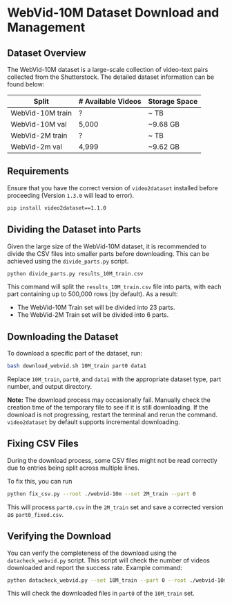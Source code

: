 
# WebVid-10M Dataset Download and Management

## Dataset Overview

The WebVid-10M dataset is a large-scale collection of 
video-text pairs collected from the Shutterstock. 
The detailed dataset information can be found below:

  | Split            | # Available Videos | Storage Space |
  |------------------|--------------------|---------------|
  | WebVid-10M train | ?                  | ~ TB          |
  | WebVid-10M val   | 5,000              | ~9.68 GB      |
  | WebVid-2M train  | ?                  | ~ TB          |
  | WebVid-2m val    | 4,999              | ~9.62 GB      |


## Requirements

Ensure that you have the correct version of `video2dataset` installed before proceeding 
(Version `1.3.0` will lead to error).
```bash
pip install video2dataset==1.1.0
```

## Dividing the Dataset into Parts

Given the large size of the WebVid-10M dataset, 
it is recommended to divide the CSV files into smaller parts before downloading. This can be achieved using the `divide_parts.py` script.

```bash
python divide_parts.py results_10M_train.csv
```

This command will split the `results_10M_train.csv` file into parts, 
with each part containing up to 500,000 rows (by default). As a result:

- The WebVid-10M Train set will be divided into 23 parts.
- The WebVid-2M Train set will be divided into 6 parts.

## Downloading the Dataset

To download a specific part of the dataset, run:

```bash
bash download_webvid.sh 10M_train part0 data1
```

Replace `10M_train`, `part0`, and `data1` with the appropriate dataset type, part number, and output directory.

**Note:** The download process may occasionally fail. 
Manually check the creation time of the temporary file to see if it is still downloading. 
If the download is not progressing, restart the terminal and rerun the command. 
`video2dataset` by default supports incremental downloading.

## Fixing CSV Files

During the download process, some CSV files might not be 
read correctly due to entries being split across multiple 
lines.

To fix this, you can run

```bash
python fix_csv.py --root ./webvid-10m --set 2M_train --part 0
```

This will process `part0.csv` in the `2M_train` set and 
save a corrected version as `part0_fixed.csv`.

## Verifying the Download

You can verify the completeness of the download 
using the `datacheck_webvid.py` script. 
This script will check the number of videos downloaded 
and report the success rate. Example command:

```bash
python datacheck_webvid.py --set 10M_train --part 0 --root ./webvid-10m
```

This will check the downloaded files in `part0` of 
the `10M_train` set.